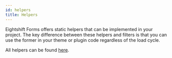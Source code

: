 ```yaml
---
id: helpers
title: Helpers
---
```


Eightshift Forms offers static helpers that can be implemented in your project. The key difference between these helpers and filters is that you can use the former in your theme or plugin code regardless of the load cycle.

All helpers can be found [here](https://github.com/infinum/eightshift-forms/blob/main/src/Helpers/publicHelper.php).
